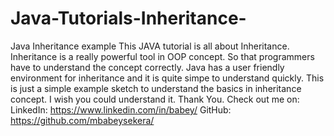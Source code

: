 # Java-Tutorials-Inheritance-
Java Inheritance example 
This JAVA tutorial is all about Inheritance.
  Inheritance is a really powerful tool in OOP concept. So that programmers have to understand the concept correctly.
  Java has a user friendly environment for inheritance and it is quite simpe to understand quickly.
  This is just a simple example sketch to understand the basics in inheritance concept.
  I wish you could understand it.
  Thank You.
  Check out me on: LinkedIn: https://www.linkedin.com/in/babey/ 
  					       GitHub: https://github.com/mbabeysekera/
